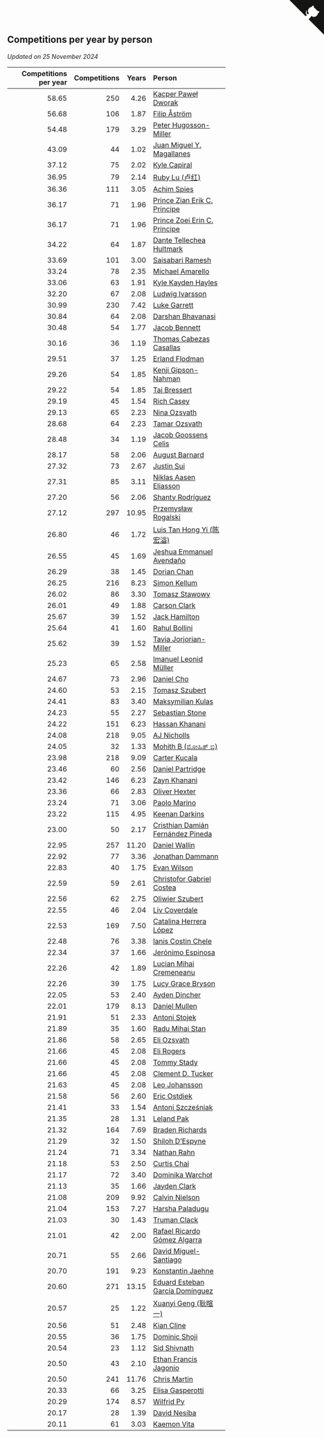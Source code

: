 ## Competitions per year by person

*Updated on 25 November 2024*

| Competitions per year | Competitions | Years | Person |
| ---: | ---: | ---: | :--- |
| 58.65 | 250 | 4.26 | [Kacper Paweł Dworak](https://www.worldcubeassociation.org/persons/2020DWOR01) |
| 56.68 | 106 | 1.87 | [Filip Åström](https://www.worldcubeassociation.org/persons/2023ASTR01) |
| 54.48 | 179 | 3.29 | [Peter Hugosson-Miller](https://www.worldcubeassociation.org/persons/2021HUGO01) |
| 43.09 | 44 | 1.02 | [Juan Miguel Y. Magallanes](https://www.worldcubeassociation.org/persons/2023MAGA09) |
| 37.12 | 75 | 2.02 | [Kyle Capiral](https://www.worldcubeassociation.org/persons/2022CAPI02) |
| 36.95 | 79 | 2.14 | [Ruby Lu (卢红)](https://www.worldcubeassociation.org/persons/2022LURU01) |
| 36.36 | 111 | 3.05 | [Achim Spies](https://www.worldcubeassociation.org/persons/2021SPIE01) |
| 36.17 | 71 | 1.96 | [Prince Zian Erik C. Principe](https://www.worldcubeassociation.org/persons/2022PRIN08) |
| 36.17 | 71 | 1.96 | [Prince Zoei Erin C. Principe](https://www.worldcubeassociation.org/persons/2022PRIN09) |
| 34.22 | 64 | 1.87 | [Dante Tellechea Hultmark](https://www.worldcubeassociation.org/persons/2023HULT01) |
| 33.69 | 101 | 3.00 | [Saisabari Ramesh](https://www.worldcubeassociation.org/persons/2021RAME01) |
| 33.24 | 78 | 2.35 | [Michael Amarello](https://www.worldcubeassociation.org/persons/2022AMAR09) |
| 33.06 | 63 | 1.91 | [Kyle Kayden Hayles](https://www.worldcubeassociation.org/persons/2022HAYL02) |
| 32.20 | 67 | 2.08 | [Ludwig Ivarsson](https://www.worldcubeassociation.org/persons/2022IVAR01) |
| 30.99 | 230 | 7.42 | [Luke Garrett](https://www.worldcubeassociation.org/persons/2017GARR05) |
| 30.84 | 64 | 2.08 | [Darshan Bhavanasi](https://www.worldcubeassociation.org/persons/2022BHAV01) |
| 30.48 | 54 | 1.77 | [Jacob Bennett](https://www.worldcubeassociation.org/persons/2023BENN04) |
| 30.16 | 36 | 1.19 | [Thomas Cabezas Casallas](https://www.worldcubeassociation.org/persons/2023CASA08) |
| 29.51 | 37 | 1.25 | [Erland Flodman](https://www.worldcubeassociation.org/persons/2023FLOD01) |
| 29.26 | 54 | 1.85 | [Kenji Gipson-Nahman](https://www.worldcubeassociation.org/persons/2023GIPS01) |
| 29.22 | 54 | 1.85 | [Taj Bressert](https://www.worldcubeassociation.org/persons/2023BRES01) |
| 29.19 | 45 | 1.54 | [Rich Casey](https://www.worldcubeassociation.org/persons/2023CASE06) |
| 29.13 | 65 | 2.23 | [Nina Ozsvath](https://www.worldcubeassociation.org/persons/2022OZSV03) |
| 28.68 | 64 | 2.23 | [Tamar Ozsvath](https://www.worldcubeassociation.org/persons/2022OZSV04) |
| 28.48 | 34 | 1.19 | [Jacob Goossens Celis](https://www.worldcubeassociation.org/persons/2023CELI06) |
| 28.17 | 58 | 2.06 | [August Barnard](https://www.worldcubeassociation.org/persons/2022BARN21) |
| 27.32 | 73 | 2.67 | [Justin Sui](https://www.worldcubeassociation.org/persons/2022SUIJ01) |
| 27.31 | 85 | 3.11 | [Niklas Aasen Eliasson](https://www.worldcubeassociation.org/persons/2021ELIA01) |
| 27.20 | 56 | 2.06 | [Shanty Rodríguez](https://www.worldcubeassociation.org/persons/2022CUBI01) |
| 27.12 | 297 | 10.95 | [Przemysław Rogalski](https://www.worldcubeassociation.org/persons/2013ROGA02) |
| 26.80 | 46 | 1.72 | [Luis Tan Hong Yi (陈宏溢)](https://www.worldcubeassociation.org/persons/2023YILU01) |
| 26.55 | 45 | 1.69 | [Jeshua Emmanuel Avendaño](https://www.worldcubeassociation.org/persons/2023AVEN01) |
| 26.29 | 38 | 1.45 | [Dorian Chan](https://www.worldcubeassociation.org/persons/2023DORI01) |
| 26.25 | 216 | 8.23 | [Simon Kellum](https://www.worldcubeassociation.org/persons/2016KELL12) |
| 26.02 | 86 | 3.30 | [Tomasz Stawowy](https://www.worldcubeassociation.org/persons/2021STAW01) |
| 26.01 | 49 | 1.88 | [Carson Clark](https://www.worldcubeassociation.org/persons/2023CLAR02) |
| 25.67 | 39 | 1.52 | [Jack Hamilton](https://www.worldcubeassociation.org/persons/2023HAMI08) |
| 25.64 | 41 | 1.60 | [Rahul Bollini](https://www.worldcubeassociation.org/persons/2023BOLL01) |
| 25.62 | 39 | 1.52 | [Tavia Jorjorian-Miller](https://www.worldcubeassociation.org/persons/2023JORJ01) |
| 25.23 | 65 | 2.58 | [Imanuel Leonid Müller](https://www.worldcubeassociation.org/persons/2022MULL02) |
| 24.67 | 73 | 2.96 | [Daniel Cho](https://www.worldcubeassociation.org/persons/2021CHOD01) |
| 24.60 | 53 | 2.15 | [Tomasz Szubert](https://www.worldcubeassociation.org/persons/2022SZUB02) |
| 24.41 | 83 | 3.40 | [Maksymilian Kulas](https://www.worldcubeassociation.org/persons/2021KULA02) |
| 24.23 | 55 | 2.27 | [Sebastian Stone](https://www.worldcubeassociation.org/persons/2022STON09) |
| 24.22 | 151 | 6.23 | [Hassan Khanani](https://www.worldcubeassociation.org/persons/2018KHAN26) |
| 24.08 | 218 | 9.05 | [AJ Nicholls](https://www.worldcubeassociation.org/persons/2015NICH04) |
| 24.05 | 32 | 1.33 | [Mohith B (ಮೋಹಿತ್ ಬಿ)](https://www.worldcubeassociation.org/persons/2023BMOH01) |
| 23.98 | 218 | 9.09 | [Carter Kucala](https://www.worldcubeassociation.org/persons/2015KUCA01) |
| 23.46 | 60 | 2.56 | [Daniel Partridge](https://www.worldcubeassociation.org/persons/2022PART02) |
| 23.42 | 146 | 6.23 | [Zayn Khanani](https://www.worldcubeassociation.org/persons/2018KHAN28) |
| 23.36 | 66 | 2.83 | [Oliver Hexter](https://www.worldcubeassociation.org/persons/2022HEXT01) |
| 23.24 | 71 | 3.06 | [Paolo Marino](https://www.worldcubeassociation.org/persons/2021MARI04) |
| 23.22 | 115 | 4.95 | [Keenan Darkins](https://www.worldcubeassociation.org/persons/2019DARK02) |
| 23.00 | 50 | 2.17 | [Cristhian Damián Fernández Pineda](https://www.worldcubeassociation.org/persons/2022PINE05) |
| 22.95 | 257 | 11.20 | [Daniel Wallin](https://www.worldcubeassociation.org/persons/2013WALL03) |
| 22.92 | 77 | 3.36 | [Jonathan Dammann](https://www.worldcubeassociation.org/persons/2021DAMM01) |
| 22.83 | 40 | 1.75 | [Evan Wilson](https://www.worldcubeassociation.org/persons/2023WILS11) |
| 22.59 | 59 | 2.61 | [Christofor Gabriel Costea](https://www.worldcubeassociation.org/persons/2022COST03) |
| 22.56 | 62 | 2.75 | [Oliwier Szubert](https://www.worldcubeassociation.org/persons/2022SZUB01) |
| 22.55 | 46 | 2.04 | [Liv Coverdale](https://www.worldcubeassociation.org/persons/2022COVE02) |
| 22.53 | 169 | 7.50 | [Catalina Herrera López](https://www.worldcubeassociation.org/persons/2017LOPE31) |
| 22.48 | 76 | 3.38 | [Ianis Costin Chele](https://www.worldcubeassociation.org/persons/2021CHEL01) |
| 22.34 | 37 | 1.66 | [Jerónimo Espinosa](https://www.worldcubeassociation.org/persons/2023ESPI07) |
| 22.26 | 42 | 1.89 | [Lucian Mihai Cremeneanu](https://www.worldcubeassociation.org/persons/2023CREM01) |
| 22.26 | 39 | 1.75 | [Lucy Grace Bryson](https://www.worldcubeassociation.org/persons/2023BRYS01) |
| 22.05 | 53 | 2.40 | [Ayden Dincher](https://www.worldcubeassociation.org/persons/2022DINC01) |
| 22.01 | 179 | 8.13 | [Daniel Mullen](https://www.worldcubeassociation.org/persons/2016MULL04) |
| 21.91 | 51 | 2.33 | [Antoni Stojek](https://www.worldcubeassociation.org/persons/2022STOJ03) |
| 21.89 | 35 | 1.60 | [Radu Mihai Stan](https://www.worldcubeassociation.org/persons/2023STAN09) |
| 21.86 | 58 | 2.65 | [Eli Ozsvath](https://www.worldcubeassociation.org/persons/2022OZSV01) |
| 21.66 | 45 | 2.08 | [Eli Rogers](https://www.worldcubeassociation.org/persons/2022ROGE05) |
| 21.66 | 45 | 2.08 | [Tommy Stady](https://www.worldcubeassociation.org/persons/2022STAD01) |
| 21.66 | 45 | 2.08 | [Clement D. Tucker](https://www.worldcubeassociation.org/persons/2022TUCK09) |
| 21.63 | 45 | 2.08 | [Leo Johansson](https://www.worldcubeassociation.org/persons/2022JOHA08) |
| 21.58 | 56 | 2.60 | [Eric Ostdiek](https://www.worldcubeassociation.org/persons/2022OSTD01) |
| 21.41 | 33 | 1.54 | [Antoni Szcześniak](https://www.worldcubeassociation.org/persons/2023SZCZ04) |
| 21.35 | 28 | 1.31 | [Leland Pak](https://www.worldcubeassociation.org/persons/2023PAKL02) |
| 21.32 | 164 | 7.69 | [Braden Richards](https://www.worldcubeassociation.org/persons/2017RICH02) |
| 21.29 | 32 | 1.50 | [Shiloh D’Espyne](https://www.worldcubeassociation.org/persons/2023DESP01) |
| 21.24 | 71 | 3.34 | [Nathan Rahn](https://www.worldcubeassociation.org/persons/2021RAHN01) |
| 21.18 | 53 | 2.50 | [Curtis Chai](https://www.worldcubeassociation.org/persons/2022CHAI02) |
| 21.17 | 72 | 3.40 | [Dominika Warchoł](https://www.worldcubeassociation.org/persons/2021WARC01) |
| 21.13 | 35 | 1.66 | [Jayden Clark](https://www.worldcubeassociation.org/persons/2023CLAR13) |
| 21.08 | 209 | 9.92 | [Calvin Nielson](https://www.worldcubeassociation.org/persons/2014NIEL03) |
| 21.04 | 153 | 7.27 | [Harsha Paladugu](https://www.worldcubeassociation.org/persons/2017PALA08) |
| 21.03 | 30 | 1.43 | [Truman Clack](https://www.worldcubeassociation.org/persons/2023CLAC02) |
| 21.01 | 42 | 2.00 | [Rafael Ricardo Gómez Algarra](https://www.worldcubeassociation.org/persons/2022ALGA01) |
| 20.71 | 55 | 2.66 | [David Miguel-Santiago](https://www.worldcubeassociation.org/persons/2022MIGU02) |
| 20.70 | 191 | 9.23 | [Konstantin Jaehne](https://www.worldcubeassociation.org/persons/2015JAEH01) |
| 20.60 | 271 | 13.15 | [Eduard Esteban García Domínguez](https://www.worldcubeassociation.org/persons/2011EDUA01) |
| 20.57 | 25 | 1.22 | [Xuanyi Geng (耿暄一)](https://www.worldcubeassociation.org/persons/2023GENG02) |
| 20.56 | 51 | 2.48 | [Kian Cline](https://www.worldcubeassociation.org/persons/2022CLIN01) |
| 20.55 | 36 | 1.75 | [Dominic Shoji](https://www.worldcubeassociation.org/persons/2023SHOJ01) |
| 20.54 | 23 | 1.12 | [Sid Shivnath](https://www.worldcubeassociation.org/persons/2023SHIV05) |
| 20.50 | 43 | 2.10 | [Ethan Francis Jagonio](https://www.worldcubeassociation.org/persons/2022JAGO03) |
| 20.50 | 241 | 11.76 | [Chris Martin](https://www.worldcubeassociation.org/persons/2013MART03) |
| 20.33 | 66 | 3.25 | [Elisa Gasperotti](https://www.worldcubeassociation.org/persons/2021GASP01) |
| 20.29 | 174 | 8.57 | [Wilfrid Py](https://www.worldcubeassociation.org/persons/2016PYWI01) |
| 20.17 | 28 | 1.39 | [David Nesiba](https://www.worldcubeassociation.org/persons/2023NESI01) |
| 20.11 | 61 | 3.03 | [Kaemon Vita](https://www.worldcubeassociation.org/persons/2021VITA01) |


<a href="https://github.com/jonatanklosko/wca_statistics" class="github-corner" aria-label="View source on Github"><svg width="80" height="80" viewBox="0 0 250 250" style="fill:#151513; color:#fff; position: absolute; top: 0; border: 0; right: 0;" aria-hidden="true"><path d="M0,0 L115,115 L130,115 L142,142 L250,250 L250,0 Z"></path><path d="M128.3,109.0 C113.8,99.7 119.0,89.6 119.0,89.6 C122.0,82.7 120.5,78.6 120.5,78.6 C119.2,72.0 123.4,76.3 123.4,76.3 C127.3,80.9 125.5,87.3 125.5,87.3 C122.9,97.6 130.6,101.9 134.4,103.2" fill="currentColor" style="transform-origin: 130px 106px;" class="octo-arm"></path><path d="M115.0,115.0 C114.9,115.1 118.7,116.5 119.8,115.4 L133.7,101.6 C136.9,99.2 139.9,98.4 142.2,98.6 C133.8,88.0 127.5,74.4 143.8,58.0 C148.5,53.4 154.0,51.2 159.7,51.0 C160.3,49.4 163.2,43.6 171.4,40.1 C171.4,40.1 176.1,42.5 178.8,56.2 C183.1,58.6 187.2,61.8 190.9,65.4 C194.5,69.0 197.7,73.2 200.1,77.6 C213.8,80.2 216.3,84.9 216.3,84.9 C212.7,93.1 206.9,96.0 205.4,96.6 C205.1,102.4 203.0,107.8 198.3,112.5 C181.9,128.9 168.3,122.5 157.7,114.1 C157.9,116.9 156.7,120.9 152.7,124.9 L141.0,136.5 C139.8,137.7 141.6,141.9 141.8,141.8 Z" fill="currentColor" class="octo-body"></path></svg></a><style>.github-corner:hover .octo-arm{animation:octocat-wave 560ms ease-in-out}@keyframes octocat-wave{0%,100%{transform:rotate(0)}20%,60%{transform:rotate(-25deg)}40%,80%{transform:rotate(10deg)}}@media (max-width:500px){.github-corner:hover .octo-arm{animation:none}.github-corner .octo-arm{animation:octocat-wave 560ms ease-in-out}}</style>
